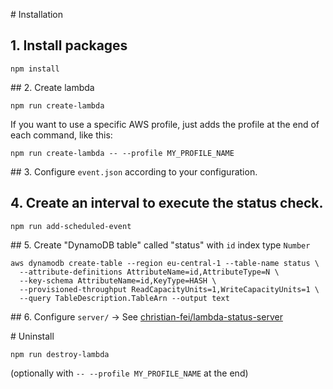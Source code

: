 # Installation
## 1. Install packages
```
npm install
```

## 2. Create lambda
```
npm run create-lambda
```

If you want to use a specific AWS profile, just adds the profile at the end of each command, like this:

```
npm run create-lambda -- --profile MY_PROFILE_NAME
```


## 3. Configure `event.json` according to your configuration.

## 4. Create an interval to execute the status check.
```
npm run add-scheduled-event
```

## 5. Create "DynamoDB table" called "status" with `id` index type `Number`

```
aws dynamodb create-table --region eu-central-1 --table-name status \
  --attribute-definitions AttributeName=id,AttributeType=N \
  --key-schema AttributeName=id,KeyType=HASH \
  --provisioned-throughput ReadCapacityUnits=1,WriteCapacityUnits=1 \
  --query TableDescription.TableArn --output text
```

## 6. Configure `server/` -> See [christian-fei/lambda-status-server](https://github.com/christian-fei/lambda-status-server)

# Uninstall
```
npm run destroy-lambda
```

(optionally with `-- --profile MY_PROFILE_NAME` at the end)
